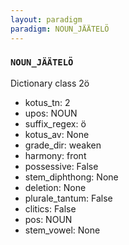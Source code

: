 ```yaml
---
layout: paradigm
paradigm: NOUN_JÄÄTELÖ
---
```

### ` NOUN_JÄÄTELÖ `

Dictionary class 2ö
* kotus_tn: 2
* upos: NOUN
* suffix_regex: ö
* kotus_av: None
* grade_dir: weaken
* harmony: front
* possessive: False
* stem_diphthong: None
* deletion: None
* plurale_tantum: False
* clitics: False
* pos: NOUN
* stem_vowel: None
